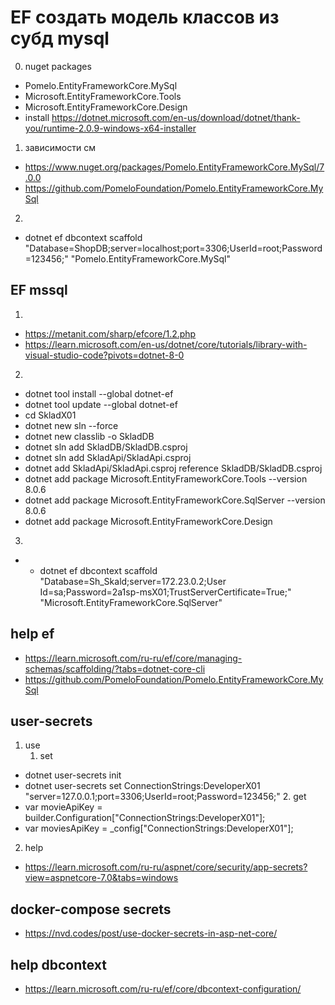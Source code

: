 # EF создать модель классов из субд mysql

 0. nuget packages
   - Pomelo.EntityFrameworkCore.MySql
   - Microsoft.EntityFrameworkCore.Tools
   - Microsoft.EntityFrameworkCore.Design
   - install https://dotnet.microsoft.com/en-us/download/dotnet/thank-you/runtime-2.0.9-windows-x64-installer
 1.  зависимости см   
  - https://www.nuget.org/packages/Pomelo.EntityFrameworkCore.MySql/7.0.0   
  -  https://github.com/PomeloFoundation/Pomelo.EntityFrameworkCore.MySql  

 2.  
 - dotnet ef dbcontext scaffold "Database=ShopDB;server=localhost;port=3306;UserId=root;Password=123456;" "Pomelo.EntityFrameworkCore.MySql" 

## EF mssql
1. 
- https://metanit.com/sharp/efcore/1.2.php
- https://learn.microsoft.com/en-us/dotnet/core/tutorials/library-with-visual-studio-code?pivots=dotnet-8-0
2. 
 
- dotnet tool install --global dotnet-ef
- dotnet tool update --global dotnet-ef
- cd SkladX01
- dotnet new sln --force
- dotnet new classlib -o SkladDB 
- dotnet sln add SkladDB/SkladDB.csproj
- dotnet sln add SkladApi/SkladApi.csproj
-  dotnet add  SkladApi/SkladApi.csproj  reference   SkladDB/SkladDB.csproj 
- dotnet add package Microsoft.EntityFrameworkCore.Tools --version 8.0.6
- dotnet add package Microsoft.EntityFrameworkCore.SqlServer --version 8.0.6
- dotnet add package Microsoft.EntityFrameworkCore.Design
3. 
 - - dotnet ef dbcontext scaffold "Database=Sh_Skald;server=172.23.0.2;User Id=sa;Password=2a1sp-msX01;TrustServerCertificate=True;" "Microsoft.EntityFrameworkCore.SqlServer" 
 

## help ef
 - https://learn.microsoft.com/ru-ru/ef/core/managing-schemas/scaffolding/?tabs=dotnet-core-cli
 - https://github.com/PomeloFoundation/Pomelo.EntityFrameworkCore.MySql

## user-secrets 
1. use
   1. set
 - dotnet user-secrets init
 - dotnet user-secrets set ConnectionStrings:DeveloperX01 "server=127.0.0.1;port=3306;UserId=root;Password=123456;"
   2. get 
 - var movieApiKey = builder.Configuration["ConnectionStrings:DeveloperX01"];
 - var moviesApiKey = _config["ConnectionStrings:DeveloperX01"]; 
 2. help
  - https://learn.microsoft.com/ru-ru/aspnet/core/security/app-secrets?view=aspnetcore-7.0&tabs=windows

 ## docker-compose secrets
  - https://nvd.codes/post/use-docker-secrets-in-asp-net-core/ 

## help dbcontext
 - https://learn.microsoft.com/ru-ru/ef/core/dbcontext-configuration/ 